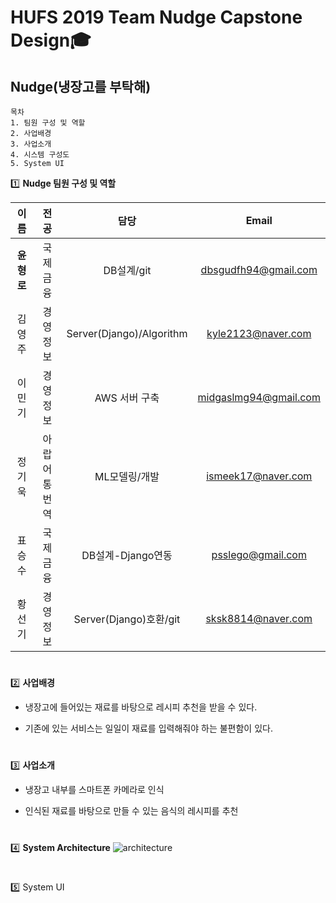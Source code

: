 HUFS 2019 Team Nudge Capstone Design:mortar_board:
==========
Nudge(냉장고를 부탁해)
-----

~~~
목차
1. 팀원 구성 및 역할
2. 사업배경
3. 사업소개
4. 시스템 구성도
5. System UI 
~~~

:one:
**Nudge 팀원 구성 및 역할**

|이름|전공|담당|Email|
|:-------:|:-------:|:------:|:--------:|
|**윤형로**|국제금융|DB설계/git |<dbsgudfh94@gmail.com>|
|김영주|경영정보|Server(Django)/Algorithm|<kyle2123@naver.com>|
|이민기|경영정보|AWS 서버 구축|<midgaslmg94@gmail.com>|
|정기욱|아랍어통번역|ML모델링/개발|<ismeek17@naver.com>|
|표승수|국제금융|DB설계-Django연동|<psslego@gmail.com>|
|황선기|경영정보|Server(Django)호환/git|<sksk8814@naver.com>|  


#
#


:two: **사업배경**

* 냉장고에 들어있는 재료를 바탕으로 레시피 추천을 받을 수 있다. 

* 기존에 있는 서비스는 일일이 재료를 입력해줘야 하는 불편함이 있다.


#
#

:three: **사업소개**

* 냉장고 내부를 스마트폰 카메라로 인식  

* 인식된 재료를 바탕으로 만들 수 있는 음식의 레시피를 추천

#     
#


:four: **System Architecture**
![architecture](https://user-images.githubusercontent.com/49775240/58313386-647a6a00-7e48-11e9-9b02-d54c94d4f13b.png)

#
#
:five: System UI
